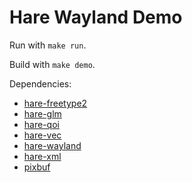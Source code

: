 # Hare Wayland Demo

Run with `make run`.

Build with `make demo`.

Dependencies:

* [hare-freetype2](https://git.sr.ht/~vladh/hare-freetype2)
* [hare-glm](https://git.sr.ht/~vladh/hare-glm)
* [hare-qoi](https://git.sr.ht/~sircmpwn/hare-qoi)
* [hare-vec](https://git.sr.ht/~sircmpwn/hare-vec)
* [hare-wayland](https://git.sr.ht/~sircmpwn/hare-wayland)
* [hare-xml](https://git.sr.ht/~sircmpwn/hare-xml)
* [pixbuf](https://git.sr.ht/~sircmpwn/pixbuf)
